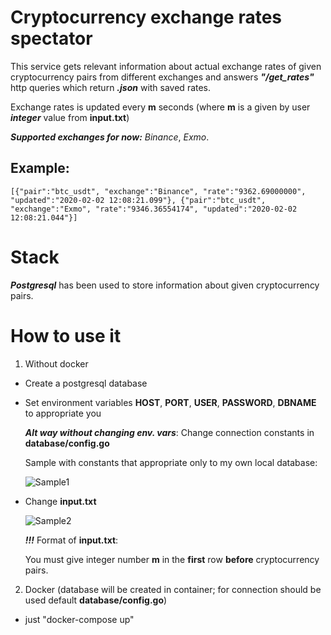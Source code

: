 # Cryptocurrency exchange rates spectator

This service gets relevant information about actual exchange rates of given cryptocurrency pairs from different exchanges and answers **_"/get_rates"_** http queries which return **_.json_** with saved rates.

Exchange rates is updated every **m** seconds (where **m** is a given by user **_integer_** value from **input.txt**)

**_Supported exchanges for now:_** _Binance_, _Exmo_.

## Example:
```
[{"pair":"btc_usdt", "exchange":"Binance", "rate":"9362.69000000", "updated":"2020-02-02 12:08:21.099"}, {"pair":"btc_usdt", "exchange":"Exmo", "rate":"9346.36554174", "updated":"2020-02-02 12:08:21.044"}]
```

# Stack

**_Postgresql_** has been used to store information about given cryptocurrency pairs.

# How to use it

1. Without docker

  * Create a postgresql database

  * Set environment variables **HOST**, **PORT**, **USER**, **PASSWORD**, **DBNAME** to appropriate you

       **_Alt way without changing env. vars_**: Change connection constants in **database/config.go**

       Sample with constants that appropriate only to my own local database:

      ![Sample1](https://sun9-70.userapi.com/c850416/v850416442/1a877f/Fz5cWGZ1KmU.jpg)

  * Change **input.txt** 

      ![Sample2](https://sun9-32.userapi.com/c205828/v205828442/51021/MroGCQwTVXo.jpg)

      **_!!!_** Format of **input.txt**:

      You must give integer number **m** in the **first** row **before** cryptocurrency pairs.

2. Docker (database will be created in container; for connection should be used default **database/config.go**)
    
  * just "docker-compose up"

